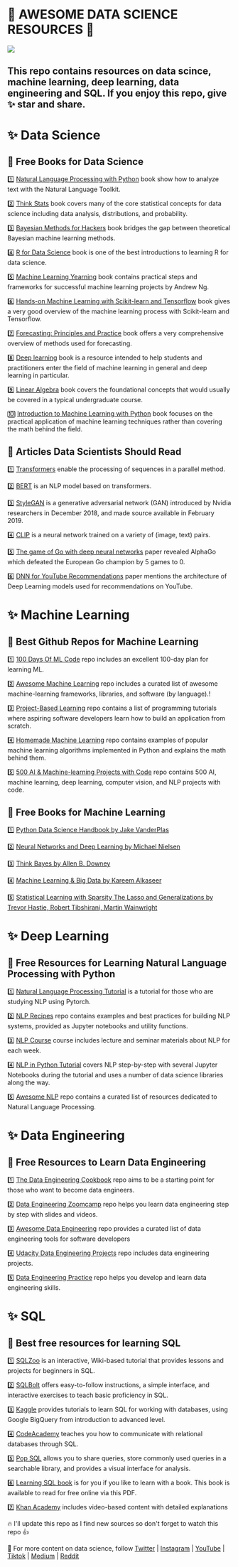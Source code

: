 # 🔶 AWESOME DATA SCIENCE RESOURCES 🔶

![](https://img.freepik.com/free-photo/i-can-handle-multi-tasks-cropped-shot-successful-girl-typing-keyboard-making-notes-while-looking-computer-screen-studying-new-business-graphic-there-is-no-time-rest_176420-8700.jpg?w=1060&t=st=1665778984~exp=1665779584~hmac=248323a3bfb91e0f5f66b39aa075a0a588f1060f7bc3b16161da5d416467dfd7)

## This repo contains resources on data scince, machine learning, deep learning, data engineering and SQL. If you enjoy this repo, give ✨ star and share.

# ✨ Data Science

## 📌 Free Books for Data Science

1️⃣ [Natural Language Processing with Python](https://nltk.org/book_1ed/) book show how to analyze text with the Natural Language Toolkit.

2️⃣ [Think Stats](https://greenteapress.com/wp/think-stats-2e/) book covers many of the core statistical concepts for data science including data analysis, distributions, and probability.

3️⃣ [Bayesian Methods for Hackers](https://camdavidsonpilon.github.io/Probabilistic-Programming-and-Bayesian-Methods-for-Hackers/) book bridges the gap between theoretical Bayesian machine learning methods.

4️⃣ [R for Data Science](https://r4ds.had.co.nz) book is one of the best introductions to learning R for data science.

5️⃣ [Machine Learning Yearning](https://github.com/ajaymache/machine-learning-yearning) book contains practical steps and frameworks for successful machine learning projects by Andrew Ng.

6️⃣ [Hands-on Machine Learning with Scikit-learn and Tensorflow](https://www.oreilly.com/library/view/hands-on-machine-learning/9781491962282/) book gives a very good overview of the machine learning process with Scikit-learn and Tensorflow.

7️⃣ [Forecasting: Principles and Practice](https://otexts.com/fpp2/index.html) book offers a very comprehensive overview of methods used for forecasting.

8️⃣ [Deep learning](https://deeplearningbook.org) book is a resource intended to help students and practitioners enter the field of machine learning in general and deep learning in particular.

9️⃣ [Linear Algebra](https://joshua.smcvt.edu/linearalgebra/) book covers the foundational concepts that would usually be covered in a typical undergraduate course.

🔟 [Introduction to Machine Learning with Python](https://drive.google.com/file/d/10Vrml277NCOa6SS9GV10m847jtPynt_n/view) book focuses on the practical application of machine learning techniques rather than covering the math behind the field.

## 📌 Articles Data Scientists Should Read

1️⃣ [Transformers](https://arxiv.org/pdf/1706.03762.pdf) enable the processing of sequences in a parallel method.

2️⃣ [BERT](https://arxiv.org/pdf/1810.04805.pdf) is an NLP model based on transformers.

3️⃣ [StyleGAN](https://arxiv.org/pdf/1812.04948.pdf) is a generative adversarial network (GAN) introduced by Nvidia researchers in December 2018, and made source available in February 2019.

4️⃣ [CLIP](https://arxiv.org/pdf/2103.00020.pdf) is a neural network trained on a variety of (image, text) pairs.

5️⃣ [The game of Go with deep neural networks](https://storage.googleapis.com/deepmind-media/alphago/AlphaGoNaturePaper.pdf) paper revealed AlphaGo which defeated the European Go champion by 5 games to 0.

6️⃣ [DNN for YouTube Recommendations](https://static.googleusercontent.com/media/research.google.com/en//pubs/archive/45530.pdf) paper mentions the architecture of Deep Learning models used for recommendations on YouTube.

# ✨ Machine Learning

## 📌 Best Github Repos for Machine Learning

1️⃣  [100 Days Of ML Code](https://github.com/Avik-Jain/100-Days-Of-ML-Code) repo includes an excellent 100-day plan for learning ML.

2️⃣ [Awesome Machine Learning](https://github.com/josephmisiti/awesome-machine-learning) repo includes a curated list of awesome machine-learning frameworks, libraries, and software (by language).!

3️⃣  [Project-Based Learning](https://github.com/practical-tutorials/project-based-learning) repo contains a list of programming tutorials where aspiring software developers learn how to build an application from scratch.

4️⃣ [Homemade Machine Learning](https://github.com/trekhleb/homemade-machine-learning) repo contains examples of popular machine learning algorithms implemented in Python and explains the math behind them.

5️⃣  [500 AI & Machine-learning Projects with Code](https://github.com/ashishpatel26/500-AI-Machine-learning-Deep-learning-Computer-vision-NLP-Projects-with-code) repo contains 500 AI, machine learning, deep learning, computer vision, and NLP projects with code.

## 📌 Free Books for Machine Learning

1️⃣ [Python Data Science Handbook by Jake VanderPlas](https://github.com/jakevdp/PythonDataScienceHandbook)

2️⃣ [Neural Networks and Deep Learning by Michael Nielsen](http://neuralnetworksanddeeplearning.com/)

3️⃣ [Think Bayes by Allen B. Downey](https://greenteapress.com/wp/think-bayes/)

4️⃣ [Machine Learning & Big Data by Kareem Alkaseer](http://www.kareemalkaseer.com/books/ml)

5️⃣ [Statistical Learning with Sparsity The Lasso and Generalizations by Trevor Hastie, Robert Tibshirani, Martin Wainwright](http://www.kareemalkaseer.com/books/ml)

# ✨ Deep Learning

## 📌 Free Resources for Learning Natural Language Processing with Python 

1️⃣ [Natural Language Processing Tutorial](https://github.com/graykode/nlp-tutorial) is a tutorial for those who are studying NLP using Pytorch.
 
2️⃣ [NLP Recipes](https://github.com/microsoft/nlp-recipes) repo contains examples and best practices for building NLP systems, provided as Jupyter notebooks and utility functions.

3️⃣ [NLP Course](https://github.com/yandexdataschool/nlp_course) course includes lecture and seminar materials about NLP for each week.

4️⃣ [NLP in Python Tutorial](https://github.com/adashofdata/nlp-in-python-tutorial) covers NLP step-by-step with several Jupyter Notebooks during the tutorial and uses a number of data science libraries along the way.

5️⃣ [Awesome NLP](https://github.com/keon/awesome-nlp) repo contains a curated list of resources dedicated to Natural Language Processing.

# ✨ Data Engineering 

## 📌 Free Resources to Learn Data Engineering

1️⃣ [The Data Engineering Cookbook](https://github.com/oleg-agapov/data-engineering-book) repo aims to be a starting point for those who want to become data engineers.

2️⃣ [Data Engineering Zoomcamp](https://github.com/DataTalksClub/data-engineering-zoomcamp) repo helps you learn data engineering step by step with slides and videos.

3️⃣ [Awesome Data Engineering](https://github.com/igorbarinov/awesome-data-engineering) repo provides a curated list of data engineering tools for software developers

4️⃣ [Udacity Data Engineering Projects](https://github.com/san089/Udacity-Data-Engineering-Projects) repo includes data engineering projects.

5️⃣ [Data Engineering Practice](https://github.com/danielbeach/data-engineering-practice) repo helps you develop and learn data engineering skills.

# ✨ SQL

## 📌 Best free resources for learning SQL

1️⃣ [SQLZoo](https://sqlzoo.net/wiki/SQL_Tutorial) is an interactive, Wiki-based tutorial that provides lessons and projects for beginners in SQL.

2️⃣ [SQLBolt](https://sqlbolt.com) offers easy-to-follow instructions, a simple interface, and interactive exercises to teach basic proficiency in SQL.
 
3️⃣ [Kaggle](https://www.kaggle.com/learn/intro-to-sql) provides tutorials to learn SQL for working with databases, using Google BigQuery from introduction to advanced level.

4️⃣ [CodeAcademy](https://join.codecademy.com/learn/learn-sql/) teaches you how to communicate with relational databases through SQL.

5️⃣ [Pop SQL](https://popsql.com/learn-sql) allows you to share queries, store commonly used queries in a searchable library, and provides a visual interface for analysis.

6️⃣ [Learning SQL book](http://www.r-5.org/files/books/computers/languages/sql/mysql/Alan_Beaulieu-Learning_SQL-EN.pdf) is for you if you like to learn with a book. This book is available to read for free online via this PDF.

7️⃣ [Khan Academy](https://www.khanacademy.org/computing/computer-programming/sql/sql-basics/v/welcome-to-sql) includes video-based content with detailed explanations

🔥 I'll update this repo as I find new sources so don't forget to watch this repo 👍

🚀 For more content on data science, follow [Twitter](https://twitter.com/TirendazAcademy) | [Instagram](https://www.instagram.com/tirendazacademy) | [YouTube](https://www.youtube.com/channel/UCFU9Go20p01kC64w-tmFORw) | [Tiktok](https://www.tiktok.com/@tirendazacademy) | [Medium](https://tirendazacademy.medium.com) | [Reddit](https://www.reddit.com/user/TirendazAcademy) 
